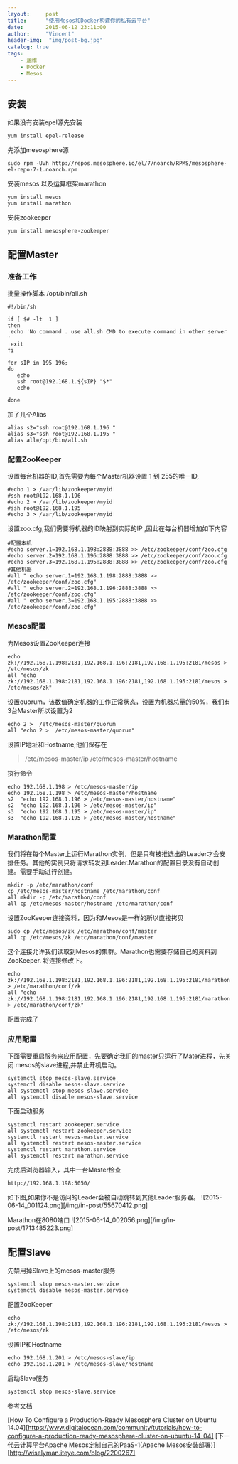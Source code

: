 ```yaml
---
layout:     post
title:      "使用Mesos和Docker构建你的私有云平台"
date:       2015-06-12 23:11:00
author:     "Vincent"
header-img:  "img/post-bg.jpg"
catalog: true
tags:
    - 运维
    - Docker
    - Mesos
---
```


## 安装
如果没有安装epel源先安装

    yum install epel-release

先添加mesosphere源

    sudo rpm -Uvh http://repos.mesosphere.io/el/7/noarch/RPMS/mesosphere-el-repo-7-1.noarch.rpm
安装mesos 以及运算框架marathon

    yum install mesos 
    yum install marathon 

安装zookeeper

    yum install mesosphere-zookeeper


<!--more-->


## 配置Master

### 准备工作
批量操作脚本 /opt/bin/all.sh

    #!/bin/sh
    
    if [ $# -lt  1 ] 
    then
     echo 'No command . use all.sh CMD to execute command in other server '
     exit
    fi
    
    for sIP in 195 196;
    do 
       echo
       ssh root@192.168.1.${sIP} "$*"
       echo 
       
    done

加了几个Alias

    alias s2="ssh root@192.168.1.196 "
    alias s3="ssh root@192.168.1.195 "
    alias all=/opt/bin/all.sh

### 配置ZooKeeper

设置每台机器的ID,首先需要为每个Master机器设置 1 到 255的唯一ID,

    #echo 1 > /var/lib/zookeeper/myid
    #ssh root@192.168.1.196
    #echo 2 > /var/lib/zookeeper/myid
    #ssh root@192.168.1.195
    #echo 3 > /var/lib/zookeeper/myid

设置zoo.cfg,我们需要将机器的ID映射到实际的IP ,因此在每台机器增加如下内容

    #配置本机
    #echo server.1=192.168.1.198:2888:3888 >> /etc/zookeeper/conf/zoo.cfg
    #echo server.2=192.168.1.196:2888:3888 >> /etc/zookeeper/conf/zoo.cfg
    #echo server.3=192.168.1.195:2888:3888 >> /etc/zookeeper/conf/zoo.cfg
    #其他机器
    #all " echo server.1=192.168.1.198:2888:3888 >> /etc/zookeeper/conf/zoo.cfg"
    #all " echo server.2=192.168.1.196:2888:3888 >> /etc/zookeeper/conf/zoo.cfg"
    #all " echo server.3=192.168.1.195:2888:3888 >> /etc/zookeeper/conf/zoo.cfg"

### Mesos配置

为Mesos设置ZooKeeper连接

    echo zk://192.168.1.198:2181,192.168.1.196:2181,192.168.1.195:2181/mesos > /etc/mesos/zk
    all "echo zk://192.168.1.198:2181,192.168.1.196:2181,192.168.1.195:2181/mesos > /etc/mesos/zk"

设置quorum，该数值确定机器的工作正常状态，设置为机器总量的50%，我们有3台Master所以设置为2

    echo 2 >  /etc/mesos-master/quorum
    all "echo 2 >  /etc/mesos-master/quorum"

设置IP地址和Hostname,他们保存在
> /etc/mesos-master/ip
> /etc/mesos-master/hostname

执行命令

    echo 192.168.1.198 > /etc/mesos-master/ip
    echo 192.168.1.198 > /etc/mesos-master/hostname
    s2  "echo 192.168.1.196 > /etc/mesos-master/hostname"
    s2  "echo 192.168.1.196 > /etc/mesos-master/ip"
    s3  "echo 192.168.1.195 > /etc/mesos-master/ip"
    s3  "echo 192.168.1.195 > /etc/mesos-master/hostname"

### Marathon配置

我们将在每个Master上运行Marathon实例，但是只有被推选出的Leader才会安排任务。其他的实例只将请求转发到Leader.Marathon的配置目录没有自动创建。需要手动进行创建。

    mkdir -p /etc/marathon/conf
    cp /etc/mesos-master/hostname /etc/marathon/conf
    all mkdir -p /etc/marathon/conf
    all cp /etc/mesos-master/hostname /etc/marathon/conf

设置ZooKeeper连接资料，因为和Mesos是一样的所以直接拷贝

    sudo cp /etc/mesos/zk /etc/marathon/conf/master
    all cp /etc/mesos/zk /etc/marathon/conf/master
    
这个连接允许我们读取到Mesos的集群。Marathon也需要存储自己的资料到ZooKeeper.
将连接修改下。

    echo zk://192.168.1.198:2181,192.168.1.196:2181,192.168.1.195:2181/marathon > /etc/marathon/conf/zk
    all "echo zk://192.168.1.198:2181,192.168.1.196:2181,192.168.1.195:2181/marathon > /etc/marathon/conf/zk"

 配置完成了

### 应用配置

下面需要重启服务来应用配置，先要确定我们的master只运行了Mater进程，先关闭 mesos的slave进程,并禁止开机启动。

    systemctl stop mesos-slave.service
    systemctl disable mesos-slave.service
    all systemctl stop mesos-slave.service
    all systemctl disable mesos-slave.service

下面启动服务

    systemctl restart zookeeper.service
    all systemctl restart zookeeper.service
    systemctl restart mesos-master.service
    all systemctl restart mesos-master.service
    systemctl restart marathon.service
    all systemctl restart marathon.service

完成后浏览器输入，其中一台Master检查

    http://192.168.1.198:5050/

如下图,如果你不是访问的Leader会被自动跳转到其他Leader服务器。
![2015-06-14_001124.png][/img/in-post/55670412.png]

Marathon在8080端口
![2015-06-14_002056.png][/img/in-post/1713485223.png]

## 配置Slave
先禁用掉Slave上的mesos-master服务

    systemctl stop mesos-master.service
    systemctl disable mesos-master.service


配置ZooKeeper

    echo zk://192.168.1.198:2181,192.168.1.196:2181,192.168.1.195:2181/mesos > /etc/mesos/zk

设置IP和Hostname

    echo 192.168.1.201 > /etc/mesos-slave/ip
    echo 192.168.1.201 > /etc/mesos-slave/hostname
启动Slave服务

    systemctl stop mesos-slave.service


参考文档

[How To Configure a Production-Ready Mesosphere Cluster on Ubuntu 14.04][https://www.digitalocean.com/community/tutorials/how-to-configure-a-production-ready-mesosphere-cluster-on-ubuntu-14-04]
[下一代云计算平台Apache Mesos定制自己的PaaS-1(Apache Mesos安装部署)][http://wiselyman.iteye.com/blog/2200267]



